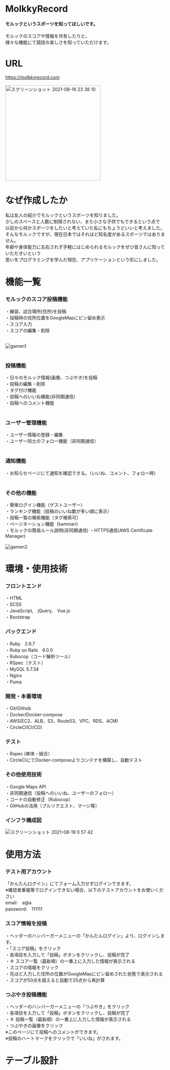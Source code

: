 # MolkkyRecord
#### モルックというスポーツを知ってほしいです。
モルックのスコアや情報を共有したりと、<br>
様々な機能にて競技の楽しさを知っていただけます。<br>

# URL
https://molkkyrecord.com<br>
<br>
<img height="300" alt="スクリーンショット 2021-08-16 23 38 10" src="https://user-images.githubusercontent.com/83393517/129746432-ae3bece5-a095-4982-b128-e438a25e561b.png">


# なぜ作成したか
私は友人の紹介でモルックというスポーツを知りました。<br>
少しのスペースと人数に制限されない、また小さな子供でもできるという点で<br>
以前から何かスポーツをしたいと考えていた私にもちょうどいいと考えました。<br>
そんなモルックですが、現在日本ではそれほど知名度があるスポーツではありません。<br>
年齢や身体能力に左右されず手軽にはじめられるモルックをぜひ皆さんに知っていただきいという<br>
思いをプログラミングを学んだ現在、アプリケーションという形にしました。<br>

# 機能一覧
### モルックのスコア投稿機能
・練習、試合場所(住所)を投稿<br>
・投稿時の住所位置をGoogleMapにピン留め表示<br>
・スコア入力<br>
・スコアの編集・削除<br>
<br>

![gamen1](https://user-images.githubusercontent.com/83393517/129909615-bfa7c862-5032-4f7d-9dc8-9d658d00b7f2.gif)<br>
<br>
### 投稿機能
・日々のモルック情報(画像、つぶやき)を投稿<br>
・投稿の編集・削除<br>
・タグ付け機能<br>
・投稿へのいいね機能(非同期通信)<br>
・投稿へのコメント機能<br>
<br>
### ユーザー管理機能
・ユーザー情報の登録・編集<br>
・ユーザー同士のフォロー機能（非同期通信）<br>
<br>
### 通知機能
・お知らせページにて通知を確認できる。（いいね、コメント、フォロー時）<br>
<br>
### その他の機能
・簡単ログイン機能（ゲストユーザー）<br>
・ランキング機能（投稿のいいね数が多い順に表示）<br>
・投稿一覧の検索機能（タグ検索可）<br>
・ページネーション機能（kaminari）<br>
・モルックの簡易ルール説明(非同期通信)
・HTTPS通信(AWS Certificate Manager)<br>
<br>
![gamen2](https://user-images.githubusercontent.com/83393517/129909834-b6b0f9b6-6251-43c6-b361-be83a37125c4.gif)<br>


# 環境・使用技術
### フロントエンド
・HTML<br>
・SCSS<br>
・JavaScript,　jQuery,　Vue.js<br>
・Bootstrap<br>

### バックエンド
・Ruby　2.6.7<br>
・Ruby on Rails　6.0.0<br>
・Rubocop（コード解析ツール）<br>
・RSpec（テスト）<br>
・MySQL 5.7.34<br>
・Nginx<br>
・Puma<br>

### 開発・本番環境
・Git/Github<br>
・Docker/Docker-compose<br>
・AWS(EC2、ALB、S3、Route53、VPC、RDS、ACM)<br>
・CircleCI(CI/CD)<br>

### テスト
・Rspec (単体・結合）<br>
・CircleCIにてDocker-composeよりコンテナを構築し、自動テスト<br>

### その他使用技術
・Google Maps API<br>
・非同期通信（投稿へのいいね、ユーザーのフォロー）<br>
・コードの自動修正（Rubocop）<br>
・GitHubの活用（プルリクエスト、マージ等）<br>

### インフラ構成図
![スクリーンショット 2021-08-19 0 57 42](https://user-images.githubusercontent.com/83393517/129931519-266e7259-521e-4197-bc5a-c8d1ca3c9364.png)<br>


# 使用方法

### テスト用アカウント
「かんたんログイン」にてフォーム入力せずログインできます。<br>
※確認者重複等でログインできない場合、以下のテストアカウントをお使いください<br>
email:　a@a<br>
password:　111111<br>

### スコア情報を投稿
・ヘッダーのハンバーガーメニューの「かんたんログイン」より、ログインします。<br>
・「スコア投稿」をクリック<br>
・各項目を入力して「投稿」ボタンをクリックし、投稿が完了<br>
・＃ スコア一覧（最新順）の一番上に入力した情報が表示される<br>
・スコアの情報をクリック<br>
・先ほど入力した住所の位置がGoogleMapにピン留めされた状態で表示される<br>
・スコアが50点を超えると自動で25点から再計算<br>

### つぶやき投稿機能
・ヘッダーのハンバーガーメニューの「つぶやき」をクリック<br>
・各項目を入力して「投稿」ボタンをクリックし、投稿が完了<br>
・＃ 投稿一覧（最新順）の一番上に入力した情報が表示される<br>
・つぶやきの画像をクリック<br>
※このページにて投稿へのコメントができます。<br>
※投稿のハートマークをクリックで「いいね」がされます。<br>

# テーブル設計
